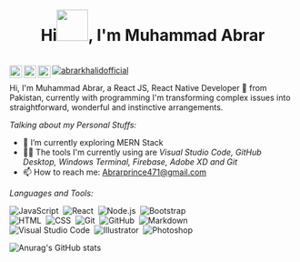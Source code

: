 <h1 align="center">Hi<img src="https://github.com/abrarkhalid/abrarkhalid/blob/main/Wave.gif" height="55px" width="55px">, I'm Muhammad Abrar </h1>

<br/>


<a href="https://wa.me/923067166114">
  <img align="left" alt="Abrar's LinkdeIN" width="22px" src="https://www.svgrepo.com/show/158412/whatsapp.svg" />
</a>

<a href="https://www.instagram.com/abrarkhalidofficial/">
  <img align="left" alt="Abrar's Instagram" width="22px" src="https://www.svgrepo.com/show/111199/instagram.svg" />
</a>

<a href="https://www.facebook.com/mianabrarprince01">
  <img align="left" alt="Abrar's Facebook" width="22px" src="https://www.svgrepo.com/show/157810/facebook.svg" />
</a>
<a href="https://abrar-khalid-official.web.app" >
 <img src="https://komarev.com/ghpvc/?username=amanjhurani" alt="abrarkhalidofficial" />
</a>
<br />

Hi, I'm Muhammad Abrar, a React JS, React Native Developer 🚀 from Pakistan, currently with programming I'm transforming complex issues into straightforward, wonderful and instinctive arrangements.

*Talking about my Personal Stuffs:*

- 🌱 I’m currently exploring MERN Stack
- 🧑‍💻 The tools I'm currently using are *Visual Studio Code, GitHub Desktop, Windows Terminal, Firebase, Adobe XD and Git*
- 📫 How to reach me: Abrarprince471@gmail.com

*Languages and Tools:*

![JavaScript](https://img.shields.io/badge/-JavaScript-05122A?style=flat&logo=javascript)&nbsp;
![React](https://img.shields.io/badge/-React-05122A?style=flat&logo=react)&nbsp;
![Node.js](https://img.shields.io/badge/-Node.js-05122A?style=flat&logo=node.js)&nbsp;
![Bootstrap](https://img.shields.io/badge/-Bootstrap-05122A?style=flat&logo=bootstrap&logoColor=563D7C)\
![HTML](https://img.shields.io/badge/-HTML-05122A?style=flat&logo=HTML5)&nbsp;
![CSS](https://img.shields.io/badge/-CSS-05122A?style=flat&logo=CSS3&logoColor=1572B6)&nbsp;
![Git](https://img.shields.io/badge/-Git-05122A?style=flat&logo=git)&nbsp;
![GitHub](https://img.shields.io/badge/-GitHub-05122A?style=flat&logo=github)&nbsp;
![Markdown](https://img.shields.io/badge/-Markdown-05122A?style=flat&logo=markdown)\
![Visual Studio Code](https://img.shields.io/badge/-Visual%20Studio%20Code-05122A?style=flat&logo=visual-studio-code&logoColor=007ACC)&nbsp;
![Illustrator](https://img.shields.io/badge/-Illustrator-05122A?style=flat&logo=adobe-illustrator)&nbsp;
![Photoshop](https://img.shields.io/badge/-Photoshop-05122A?style=flat&logo=adobe-photoshop)&nbsp;
</br>

![Anurag's GitHub stats](https://github-readme-stats.vercel.app/api?username=abrarkhalid&show_icons=true&theme=radical)
